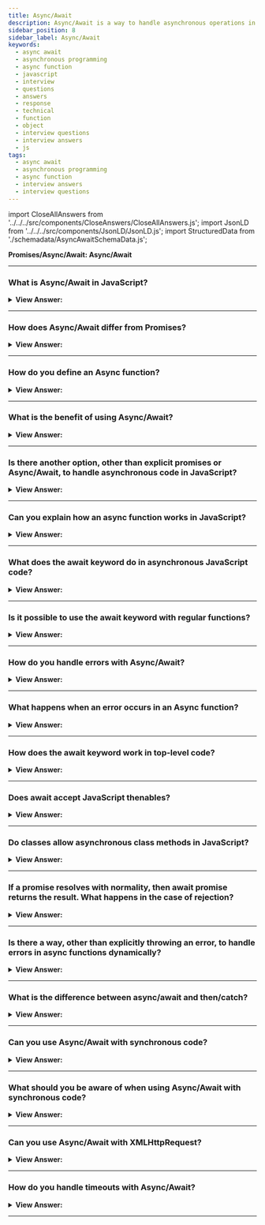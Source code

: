 ```yaml
---
title: Async/Await
description: Async/Await is a way to handle asynchronous operations in a synchronous manner. An async function is a function declared with the async keyword. Questions
sidebar_position: 8
sidebar_label: Async/Await
keywords:
  - async await
  - asynchronous programming
  - async function
  - javascript
  - interview
  - questions
  - answers
  - response
  - technical
  - function
  - object
  - interview questions
  - interview answers
  - js
tags:
  - async await
  - asynchronous programming
  - async function
  - interview answers
  - interview questions
---
```


import CloseAllAnswers from '../../../src/components/CloseAnswers/CloseAllAnswers.js';
import JsonLD from '../../../src/components/JsonLD/JsonLD.js';
import StructuredData from './schemadata/AsyncAwaitSchemaData.js';

<JsonLD data={StructuredData} />

<head>
  <title>Async/Await | JavaScript Frontend Phone Interview Questions</title>
</head>

**Promises/Async/Await: Async/Await**

<CloseAllAnswers />

---

### What is Async/Await in JavaScript?

<details>
  <summary><strong>View Answer:</strong></summary>
  <div>
  <div><strong>Interview Response:</strong> Async/Await is a syntax in JavaScript for handling promises, allowing for writing asynchronous code in a sequential manner. It makes promise-based code easier to read and understand, improving code quality and maintainability.
  </div><br />
  <div><strong className="codeExample">Code Example:</strong><br /><br />

  <div></div>

```javascript
async function getPost() {
    const response = await fetch('https://jsonplaceholder.typicode.com/posts/1');
    const data = await response.json();
    return data;
}

getPost().then(data => console.log(data));
```

In this example, `getPost` is an async function that fetches a post from an API. It uses the 'await' keyword to pause execution until the fetch and the subsequent conversion to JSON are complete. The function returns a Promise, which is then handled with a .then() method to log the returned data.

  </div>
  </div>
</details>

---

### How does Async/Await differ from Promises?

<details>
  <summary><strong>View Answer:</strong></summary>
  <div>
  <div><strong>Interview Response:</strong> Async/Await and Promises both handle asynchronous operations, but Async/Await provides a cleaner, more readable syntax. It allows writing asynchronous code that appears synchronous, improving readability and error handling compared to Promises.
  </div><br />
  <div><strong className="codeExample">Code Example:</strong><br /><br />

  <div></div>

Sure, here is an example showing how Async/Await and Promises are used for the same task:

Using Promises:

```javascript
function getPost() {
    fetch('https://jsonplaceholder.typicode.com/posts/1')
        .then(response => response.json())
        .then(data => console.log(data))
        .catch(error => console.error(error));
}
getPost();
```

Using Async/Await:

```javascript
async function getPost() {
    try {
        const response = await fetch('https://jsonplaceholder.typicode.com/posts/1');
        const data = await response.json();
        console.log(data);
    } catch (error) {
        console.error(error);
    }
}
getPost();
```

---

:::note
Both examples fetch a post from an API and log it to the console. The Async/Await version is easier to read and understand, due to its synchronous-like style. Error handling is also clearer with Async/Await using try/catch blocks.
:::

  </div>
  </div>
</details>

---

### How do you define an Async function?

<details>
  <summary><strong>View Answer:</strong></summary>
  <div>
  <div><strong>Interview Response:</strong> In JavaScript, you define an async function by prefixing the function declaration with the 'async' keyword. This informs JavaScript the function returns a promise.
  </div><br />
  <div><strong className="codeExample">Code Example:</strong><br /><br />

  <div></div>

```js
async function fetchData() {
    const response = await fetch('https://jsonplaceholder.typicode.com/posts/1');
    const data = await response.json();
    return data;
}
```

  </div>
  </div>
</details>

---

### What is the benefit of using Async/Await?

<details>
  <summary><strong>View Answer:</strong></summary>
  <div>
  <div><strong>Interview Response:</strong> Async/Await in JavaScript provides a simpler, more readable syntax for asynchronous code. It makes it easier to write, understand, and debug complex Promise-based code, resulting in improved maintainability and code quality.
  </div>
  </div>
</details>

---

### Is there another option, other than explicit promises or Async/Await, to handle asynchronous code in JavaScript?

<details>
  <summary><strong>View Answer:</strong></summary>
  <div>
  <div><strong>Interview Response:</strong> Yes, Callbacks and Event Listeners are alternatives to Promises and Async/Await for handling asynchronous code in JavaScript. However, they can result in "callback hell" with complex, nested code, and may lack clear error handling.
</div><br />
  <div><strong className="codeExample">Code Example:</strong><br /><br />

  <div></div>

```javascript
const fs = require('fs');

fs.readFile('somefile.txt', 'utf8', function(err, data) {
    if (err) {
        return console.log(err);
    }
    console.log(data);
});
```

In this example, 'readFile' is an asynchronous function that reads a file. When it's done, it calls the callback function we've provided. If there was an error reading the file, it logs the error. If not, it logs the file's contents. This is a typical pattern when using callbacks to handle asynchronous operations in JavaScript.

**Here's an example using callbacks to handle asynchronous operations:**

```javascript
function asyncOperation(callback) {
    setTimeout(() => {
        callback('Data from async operation');
    }, 1000);
}

asyncOperation((data) => {
    console.log(data); // Logs "Data from async operation" after 1 second
});
```

In this example, `asyncOperation` is a function that simulates an asynchronous operation using `setTimeout`. It accepts a callback function as an argument, and calls this function with the result of the operation once it's done.

  </div>
  </div>
</details>

---

### Can you explain how an async function works in JavaScript?

<details>
  <summary><strong>View Answer:</strong></summary>
  <div>
  <div><strong>Interview Response:</strong> An async function in JavaScript automatically wraps its returned value in a Promise. If it contains 'await', execution pauses until the awaited Promise settles. If an error occurs, the returned Promise is rejected.
</div><br />
  <div><strong>Technical Response:</strong> An async function is a function declared with the async keyword, and the await keyword gets permitted within them. The async and await keywords enable asynchronous, promise-based behavior to be written in a cleaner style, avoiding the need to configure promise chains explicitly. Async functions can contain zero or more await expressions. Await expressions make promise-returning functions seem synchronous by suspending the code execution until the returned promise is fulfilled or rejected. The resolved value of the promise gets treated as a return value of the await expression. Async and await allow you to wrap asynchronous code in regular try/catch statements.
</div><br />
  <div><strong className="codeExample">Code Example:</strong><br /><br />

<strong>Syntax: </strong> async function name([param[, param[, ...param]]]) &#123; statements &#125;;<br /><br />

  <div></div>

**Here's an example to explain how an async function works in JavaScript:**

```javascript
async function fetchData() {
    try {
        const response = await fetch('https://jsonplaceholder.typicode.com/posts/1');
        const data = await response.json();
        console.log(data);
    } catch (error) {
        console.error('An error occurred:', error);
    }
}

fetchData();
```

In this example, `fetchData` is an async function. The 'async' keyword tells JavaScript that this function will return a Promise. Within the function, 'await' is used to pause execution until the fetch Promise and the subsequent json conversion Promise are both settled. If an error occurs during the fetch or json conversion, the function will catch it and log it to the console.

  </div>
  </div>
</details>

---

### What does the await keyword do in asynchronous JavaScript code?

<details>
  <summary><strong>View Answer:</strong></summary>
  <div>
  <div><strong>Interview Response:</strong> In JavaScript, the 'await' keyword, used within an async function, pauses execution until the Promise it's awaiting is settled (either resolved or rejected), then resumes execution, returning the Promise's outcome.
</div><br />
  <div><strong className="codeExample">Code Example:</strong><br /><br />

<strong>Syntax: </strong> let value = await promise<br /><br />

  <div></div>

```js
async function f() {
  let promise = new Promise((resolve, reject) => {
    setTimeout(() => resolve('done!'), 1000);
  });

  let result = await promise; // wait until the promise resolves (*)

  console.log(result); // "done!"
}

f();
```

  </div>
  </div>
</details>

---

### Is it possible to use the await keyword with regular functions?

<details>
  <summary><strong>View Answer:</strong></summary>
  <div>
  <div><strong>Interview Response:</strong> No, the 'await' keyword can only be used within an async function in JavaScript. If used outside an async function, a syntax error will be thrown. However, it can await any Promise, not just those from async functions.
</div><br />
  <div><strong className="codeExample">Code Example:</strong><br /><br />

  <div></div>

Here's an example of trying to use 'await' in a regular function.

```javascript
function regularFunction() {
    const data = await fetch('https://jsonplaceholder.typicode.com/posts/1'); // SyntaxError: await is only valid in async function
    console.log(data);
}

regularFunction();
```

In this example, we're trying to use 'await' within a regular function, not an async function. This will cause a SyntaxError, because 'await' is only valid inside async functions. This code will not work. The 'await' keyword can only be used within an async function.

---

:::warning
We may get this error if we forget to put async before a function. As said, await only works inside an async function.
:::

  </div>
  </div>
</details>

---

### How do you handle errors with Async/Await?

<details>
  <summary><strong>View Answer:</strong></summary>
  <div>
  <div><strong>Interview Response:</strong> Errors with Async/Await in JavaScript are handled using try/catch blocks. 'try' executes async code, and if an error occurs, control is passed to 'catch' to handle the error.
  </div><br />
  <div><strong className="codeExample">Code Example:</strong><br /><br />

  <div></div>

```javascript
async function example() {
  try {
    await someAsyncOperation();
  } catch (error) {
    console.error(error);
  }
}
```

  </div>
  </div>
</details>

---

### What happens when an error occurs in an Async function?

<details>
  <summary><strong>View Answer:</strong></summary>
  <div>
  <div><strong>Interview Response:</strong> When an error occurs in an async function in JavaScript, the function rejects the promise it returned with the error. This error can be caught and handled using a .catch() method or a try/catch block.
  </div><br />
  <div><strong className="codeExample">Code Example:</strong><br /><br />

  <div></div>

Here's an example of what happens when an error occurs in an async function in JavaScript:

```javascript
async function fetchData() {
    try {
        const response = await fetch('https://invalid-url');
        const data = await response.json();
        console.log(data);
    } catch (error) {
        console.error('An error occurred:', error);
    }
}

fetchData();
```

In this example, the URL for the fetch request is invalid, so an error occurs when we try to fetch from it. Because the error occurs inside an async function, it's caught by the catch block and logged to the console. If there was no catch block, the Promise returned by `fetchData` would be rejected with the error.

  </div>
  </div>
</details>

---

### How does the await keyword work in top-level code?

<details>
  <summary><strong>View Answer:</strong></summary>
  <div>
  <div><strong>Interview Response:</strong> Top-level await is allowed in JavaScript modules. This means you can use 'await' outside of async functions in module code, enabling you to await Promises at the top level of your program without wrapping them in async functions.
</div><br />
  <div><strong className="codeExample">Code Example:</strong><br /><br />

  <div></div>

Here is an example of how 'await' can be used in top-level code in JavaScript, provided your environment supports ECMAScript 2022 or later:

```javascript
// Assuming fetchJson is a function that returns a promise
import { fetchJson } from './myModule.js';

const data = await fetchJson('https://jsonplaceholder.typicode.com/posts/1');
console.log(data);
```

In this example, the 'await' keyword is used at the top level of a module, outside of any async function. It pauses the execution of the module until the Promise returned by `fetchJson` is fulfilled, and then logs the resulting data.

---

:::note
You should note that a new feature of the V8 engine allows top-level await in JS modules, but this should not be mistaken for a fix outside of modules or Node.js.
:::

  </div>
  </div>
</details>

---

### Does await accept JavaScript thenables?

<details>
  <summary><strong>View Answer:</strong></summary>
  <div>
  <div><strong>Interview Response:</strong> Yes, the 'await' keyword in JavaScript accepts Thenables (objects with a 'then' method). It will convert a Thenable into a Promise, effectively allowing any Thenable to be awaited, not just native Promises.
</div><br />
  <div><strong className="codeExample">Code Example:</strong><br /><br />

  <div></div>

```js
class Thenable {
  constructor(num) {
    this.num = num;
  }
  then(resolve, reject) {
    console.log(resolve);
    // resolve with this.num*2 after 1000ms
    setTimeout(() => resolve(this.num * 2), 1000); // (*)
  }
}

async function f() {
  // waits for 1 second, then result becomes 2
  let result = await new Thenable(1);
  console.log(result);
}

f();
```

  </div>
  </div>
</details>

---

### Do classes allow asynchronous class methods in JavaScript?

<details>
  <summary><strong>View Answer:</strong></summary>
  <div>
  <div><strong>Interview Response:</strong> Yes, classes in JavaScript allow asynchronous class methods. You can declare an async method within a class by using the 'async' keyword, just like with regular functions, allowing 'await' to be used within them.
</div><br />
  <div><strong className="codeExample">Code Example:</strong><br /><br />

  <div></div>

```js
class Person {
  constructor(first, last, age, gender, interests) {
    this.name = {
      first,
      last,
    };
    this.age = age;
    this.gender = gender;
    this.interests = interests;
  }

  async greeting() {
    return await Promise.resolve(`Hi! I'm ${this.name.first}`);
  }

  farewell() {
    console.log(`${this.name.first} has left the building. Bye for now!`);
  }
}

let han = new Person('Han', 'Solo', 25, 'male', ['Smuggling']);

han.greeting().then(console.log); // returns Hi! I'm Han
```

  </div>
  </div>
</details>

---

### If a promise resolves with normality, then await promise returns the result. What happens in the case of rejection?

<details>
  <summary><strong>View Answer:</strong></summary>
  <div>
  <div><strong>Interview Response:</strong> If a Promise is rejected, using 'await' on it will throw the rejection reason as an error. This error can be caught and handled using a try/catch block in the async function where 'await' is used.
</div><br />
  <div><strong className="codeExample">Code Example:</strong><br /><br />

  <div></div>

Here's an example that shows what happens when a Promise is rejected in an async function:

```javascript
async function fetchWithRejection() {
    try {
        // This Promise is immediately rejected with the string 'An error occurred.'
        const response = await Promise.reject('An error occurred.');
        console.log(response);
    } catch (error) {
        console.error('Caught an error:', error); // Logs 'Caught an error: An error occurred.'
    }
}

fetchWithRejection();
```

In this example, we're awaiting a Promise that is immediately rejected. Because 'await' throws any rejections as errors, the rejection is caught by the catch block and logged to the console. If there was no catch block, the Promise returned by `fetchWithRejection` would be rejected with the error.

---

This is a simplified example to show the difference between throwing an error vs using Promise.reject().

```js
async function f() {
  await Promise.reject(new Error('Whoops!'));
}

// …is the same as this:

async function f() {
  throw new Error('Whoops!');
}
```

  </div>
  </div>
</details>

---

### Is there a way, other than explicitly throwing an error, to handle errors in async functions dynamically?

<details>
  <summary><strong>View Answer:</strong></summary>
  <div>
  <div><strong>Interview Response:</strong> Yes, you can use the .catch() method on the Promise returned by the async function. It will catch any errors thrown inside the function, including those caused by rejected Promises awaited within the function.</div><br />
  <div><strong>Technical Response:</strong> Yes, two approaches can be used, including the try…catch method commonly used with promises. We can catch that error using try..catch, the same way as a regular throw. In the case of an error, the control jumps to the catch block. <br /><br />We can also wrap multiple lines to ensure handling of multiple error handling. If we don’t have a try..catch, then the promise generated by the call of the async function f() becomes rejected. We can append .catch to handle it. We can also catch such errors using a global unhandledrejection event handler.
</div><br />
  <div><strong className="codeExample">Code Example:</strong><br /><br />

  <div></div>

```js
// Try...Catch
async function f() {
  try {
    let response = await fetch('/no-user-here');
    let user = await response.json();
  } catch (err) {
    // catches errors both in fetch and response.json
    alert(err);
  }
}

f();

// Appending catch to an async function
async function f() {
  let response = await fetch('http://no-such-url');
}

// f() becomes a rejected promise
f().catch(alert); // TypeError: failed to fetch // (*)
```

  </div>
  </div>
</details>

---

### What is the difference between async/await and then/catch?

<details>
  <summary><strong>View Answer:</strong></summary>
  <div>
  <div><strong>Interview Response:</strong> Both Async/Await and then/catch handle Promises in JavaScript. Async/Await provides a cleaner, more synchronous-looking syntax, improving readability. Then/catch uses chaining, which can result in deeply nested, harder-to-read code. Both handle errors differently.
  </div><br />
  <div><strong className="codeExample">Code Example:</strong><br /><br />

  <div></div>

Here are examples illustrating the difference between async/await and then/catch:

**Using then/catch:**

```javascript
fetch('https://jsonplaceholder.typicode.com/posts/1')
    .then(response => response.json())
    .then(data => console.log(data))
    .catch(error => console.error('Error:', error));
```

**Using async/await:**

```javascript
async function fetchData() {
    try {
        const response = await fetch('https://jsonplaceholder.typicode.com/posts/1');
        const data = await response.json();
        console.log(data);
    } catch (error) {
        console.error('Error:', error);
    }
}
fetchData();
```

Both examples accomplish the same task, but the async/await version has a more synchronous-like, cleaner syntax and provides easier error handling using try/catch blocks.

  </div>
  </div>
</details>

---

### Can you use Async/Await with synchronous code?

<details>
  <summary><strong>View Answer:</strong></summary>
  <div>
  <div><strong>Interview Response:</strong> Yes, you can use Async/Await with synchronous code in JavaScript. However, using 'await' on non-Promise code will simply return the value immediately, without creating an asynchronous operation.
  </div><br />
  <div><strong className="codeExample">Code Example:</strong><br /><br />

  <div></div>

Here's an example showing how you might use async/await with synchronous code:

```javascript
function calculateSum(a, b) {
    return a + b;
}

async function calculateAndLogSum() {
    const sum = await calculateSum(5, 10);
    console.log(sum); // Logs 15
}

calculateAndLogSum();
```

In this example, `calculateSum` is a synchronous function, but it's used with 'await' inside an async function. This works, but it's unnecessary - the 'await' keyword doesn't have any effect because `calculateSum` doesn't return a Promise. It would be more appropriate to use 'await' with asynchronous code.

  </div>
  </div>
</details>

---

### What should you be aware of when using Async/Await with synchronous code?

<details>
  <summary><strong>View Answer:</strong></summary>
  <div>
  <div><strong>Interview Response:</strong> When using Async/Await with synchronous code, we should be aware that 'await' will block execution until the Promise resolves, potentially making the synchronous code run slower. Use 'await' judiciously to prevent unnecessary blocking.
  </div>
  </div>
</details>

---

### Can you use Async/Await with XMLHttpRequest?

<details>
  <summary><strong>View Answer:</strong></summary>
  <div>
  <div><strong>Interview Response:</strong> Yes, you can wrap XMLHttpRequest in a Promise and then use Async/Await. However, it's more common to use Async/Await with modern Fetch API or Axios, which return Promises natively and offer more features and better error handling.
  </div><br />
  <div><strong className="codeExample">Code Example:</strong><br /><br />

  <div></div>

```javascript
function makeRequest(method, url) {
    return new Promise(function (resolve, reject) {
        let xhr = new XMLHttpRequest();
        xhr.open(method, url);
        xhr.onload = function () {
            if (this.status >= 200 && this.status < 300) {
                resolve(xhr.response);
            } else {
                reject({
                    status: this.status,
                    statusText: xhr.statusText
                });
            }
        };
        xhr.onerror = function () {
            reject({
                status: this.status,
                statusText: xhr.statusText
            });
        };
        xhr.send();
    });
}

async function fetchData() {
    try {
        const data = await makeRequest('GET', 'https://api.example.com/data');
        console.log(data);
    } catch (err) {
        console.error('Error:', err.statusText);
    }
}

fetchData();
```

In this example, `makeRequest()` function returns a Promise that resolves or rejects based on the XMLHttpRequest's response. The `fetchData()` function is an async function that awaits the response from `makeRequest()`. If the request is successful, it logs the response; if it fails, it logs the error.

---

:::note
However, if you're working in a modern JavaScript environment, the Fetch API with async/await would be more recommended than XMLHttpRequest, as it's more flexible and simpler to use.
:::

  </div>
  </div>
</details>

---

### How do you handle timeouts with Async/Await?

<details>
  <summary><strong>View Answer:</strong></summary>
  <div>
  <div><strong>Interview Response:</strong> You can handle timeouts with Async/Await by creating a promise that rejects after a certain amount of time, and use Promise.race to race your async function against this timeout promise.
  </div><br />
  <div><strong className="codeExample">Code Example:</strong><br /><br />

  <div></div>

```javascript
function timeout(ms) {
    return new Promise((resolve, reject) => {
        setTimeout(() => {
            reject(new Error(`Timed out after ${ms} ms`));
        }, ms);
    });
}

async function fetchWithTimeout(resource, options) {
    const { timeout = 8000 } = options;

    const controller = new AbortController();
    const id = setTimeout(() => controller.abort(), timeout);

    const response = await fetch(resource, {
        ...options,
        signal: controller.signal
    });
    clearTimeout(id);

    return response;
}

async function fetchData() {
    try {
        const res = await fetchWithTimeout('https://api.example.com/data', { timeout: 5000 });
        const data = await res.json();
        console.log(data);
    } catch (error) {
        console.log('Fetch error: ', error.message);
    }
}

fetchData();
```

In this example, the `fetchWithTimeout()` function will attempt to fetch data from a resource, but if it doesn't get a response within the specified timeout (in milliseconds), it will abort the request and throw an error. The `fetchData()` function catches this error and logs it. This allows you to handle timeout errors in a more elegant and efficient way.

  </div>
  </div>
</details>

---

